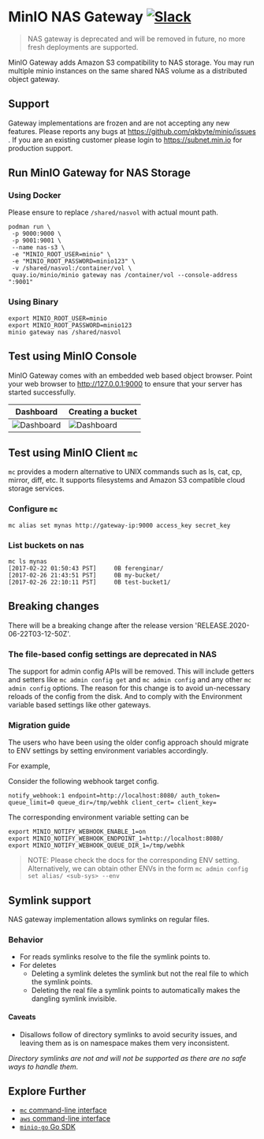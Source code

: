 # MinIO NAS Gateway [![Slack](https://slack.min.io/slack?type=svg)](https://slack.min.io)

> NAS gateway is deprecated and will be removed in future, no more fresh deployments are supported.

MinIO Gateway adds Amazon S3 compatibility to NAS storage. You may run multiple minio instances on the same shared NAS volume as a distributed object gateway.

## Support

Gateway implementations are frozen and are not accepting any new features. Please reports any bugs at <https://github.com/qkbyte/minio/issues> . If you are an existing customer please login to <https://subnet.min.io> for production support.

## Run MinIO Gateway for NAS Storage

### Using Docker

Please ensure to replace `/shared/nasvol` with actual mount path.

```
podman run \
 -p 9000:9000 \
 -p 9001:9001 \
 --name nas-s3 \
 -e "MINIO_ROOT_USER=minio" \
 -e "MINIO_ROOT_PASSWORD=minio123" \
 -v /shared/nasvol:/container/vol \
 quay.io/minio/minio gateway nas /container/vol --console-address ":9001"
```

### Using Binary

```
export MINIO_ROOT_USER=minio
export MINIO_ROOT_PASSWORD=minio123
minio gateway nas /shared/nasvol
```

## Test using MinIO Console

MinIO Gateway comes with an embedded web based object browser. Point your web browser to <http://127.0.0.1:9000> to ensure that your server has started successfully.

| Dashboard                                                                                   | Creating a bucket                                                                           |
| -------------                                                                               | -------------                                                                               |
| ![Dashboard](https://github.com/qkbyte/minio/blob/master/docs/screenshots/pic1.png?raw=true) | ![Dashboard](https://github.com/qkbyte/minio/blob/master/docs/screenshots/pic2.png?raw=true) |

## Test using MinIO Client `mc`

`mc` provides a modern alternative to UNIX commands such as ls, cat, cp, mirror, diff, etc. It supports filesystems and Amazon S3 compatible cloud storage services.

### Configure `mc`

```
mc alias set mynas http://gateway-ip:9000 access_key secret_key
```

### List buckets on nas

```
mc ls mynas
[2017-02-22 01:50:43 PST]     0B ferenginar/
[2017-02-26 21:43:51 PST]     0B my-bucket/
[2017-02-26 22:10:11 PST]     0B test-bucket1/
```

## Breaking changes

There will be a breaking change after the release version 'RELEASE.2020-06-22T03-12-50Z'.

### The file-based config settings are deprecated in NAS

The support for admin config APIs will be removed. This will include getters and setters like `mc admin config get` and `mc admin config`  and any other `mc admin config` options. The reason for this change is to avoid un-necessary reloads of the config from the disk. And to comply with the Environment variable based settings like other gateways.

### Migration guide

The users who have been using the older config approach should migrate to ENV settings by setting environment variables accordingly.

For example,

Consider the following webhook target config.

```
notify_webhook:1 endpoint=http://localhost:8080/ auth_token= queue_limit=0 queue_dir=/tmp/webhk client_cert= client_key=
```

The corresponding environment variable setting can be

```
export MINIO_NOTIFY_WEBHOOK_ENABLE_1=on
export MINIO_NOTIFY_WEBHOOK_ENDPOINT_1=http://localhost:8080/
export MINIO_NOTIFY_WEBHOOK_QUEUE_DIR_1=/tmp/webhk
```

> NOTE: Please check the docs for the corresponding ENV setting. Alternatively, we can obtain other ENVs in the form `mc admin config set alias/ <sub-sys> --env`

## Symlink support

NAS gateway implementation allows symlinks on regular files.

### Behavior

- For reads symlinks resolve to the file the symlink points to.
- For deletes
  - Deleting a symlink deletes the symlink but not the real file to which the symlink points.
  - Deleting the real file a symlink points to automatically makes the dangling symlink invisible.

#### Caveats

- Disallows follow of directory symlinks to avoid security issues, and leaving them as is on namespace makes them very inconsistent.

*Directory symlinks are not and will not be supported as there are no safe ways to handle them.*

## Explore Further

- [`mc` command-line interface](https://min.io/docs/minio/linux/reference/minio-mc.html#quickstart)
- [`aws` command-line interface](https://min.io/docs/minio/linux/integrations/aws-cli-with-minio.html)
- [`minio-go` Go SDK](https://min.io/docs/minio/linux/developers/go/minio-go.html)
